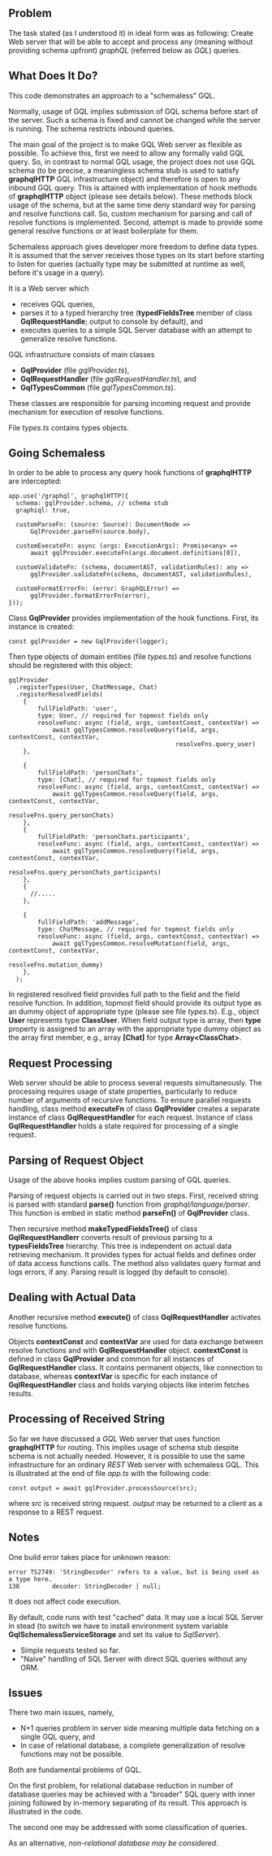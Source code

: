 ## Problem

The task stated (as I understood it) in ideal form was as following:
Create Web server that will be able to accept and process any 
(meaning without providing schema upfront) *graphQL* (referred below as *GQL*) queries. 

## What Does It Do?

This code demonstrates an approach to a "schemaless" GQL.

Normally, usage of GQL implies submission of GQL schema before start of the server.
Such a schema is fixed and cannot be changed while the server is running.
The schema restricts inbound queries.

The main goal of the project is to make GQL Web server as flexible as possible.
To achieve this, first we need to allow any formally valid GQL query.
So, in contrast to normal GQL usage, the project does not use GQL schema 
(to be precise, a meaningless schema stub is used to satisfy **graphqlHTTP** GQL infrastructure object)
and therefore is open to any inbound GQL query.
This is attained with implementation of hook methods of **graphqlHTTP** object (please see details below).
These methods block usage of the schema, but at the same time deny standard way for parsing and resolve functions call.
So, custom mechanism for parsing and call of resolve functions is implemented.
Second, attempt is made to provide some general resolve functions or at least boilerplate for them.

Schemaless approach gives developer more freedom to define data types.
It is assumed that the server receives those types on its start before starting to listen for queries 
(actually type may be submitted at runtime as well, before it's usage in a query).

It is a Web server which
- receives GQL queries,
- parses it to a typed hierarchy tree (**typedFieldsTree** member of class **GqlRequestHandle**; 
output to console by default), and
- executes queries to a simple SQL Server database with an attempt to generalize resolve functions.

GQL infrastructure consists of main classes 
- **GqlProvider** (file *gqlProvider.ts*),
- **GqlRequestHandler**  (file *gqlRequestHandler.ts*), and 
- **GqlTypesCommon** (file *gqlTypesCommon.ts*).   

These classes are responsible for parsing incoming request and provide mechanism for execution of resolve functions.

File *types.ts* contains types objects.

## Going Schemaless

In order to be able to process any query hook functions of **graphqlHTTP** are intercepted:  
 
	app.use('/graphql', graphqlHTTP({
	  schema: gqlProvider.schema, // schema stub
	  graphiql: true,
	  
	  customParseFn: (source: Source): DocumentNode =>
          GqlProvider.parseFn(source.body),

	  customExecuteFn: async (args: ExecutionArgs): Promise<any> =>
		  await gqlProvider.executeFn(args.document.definitions[0]),

	  customValidateFn: (schema, documentAST, validationRules): any =>
		  gqlProvider.validateFn(schema, documentAST, validationRules),

	  customFormatErrorFn: (error: GraphQLError) =>
		  gqlProvider.formatErrorFn(error),
	})); 
	
Class **GqlProvider** provides implementation of the hook functions.
First, its instance is created:
	
	const gqlProvider = new GqlProvider(logger);

Then type objects of domain entities (file *types.ts*) and resolve functions should be registered with this object:

	gqlProvider
      .registerTypes(User, ChatMessage, Chat)
      .registerResolvedFields(
        {
            fullFieldPath: 'user',
            type: User, // required for topmost fields only
            resolveFunc: async (field, args, contextConst, contextVar) =>
                await gqlTypesCommon.resolveQuery(field, args, contextConst, contextVar,
                                                  resolveFns.query_user)
        },

        {
            fullFieldPath: 'personChats',
            type: [Chat], // required for topmost fields only
            resolveFunc: async (field, args, contextConst, contextVar) =>
                await gqlTypesCommon.resolveQuery(field, args, contextConst, contextVar,
                                                  resolveFns.query_personChats)
        },
        {
            fullFieldPath: 'personChats.participants',
            resolveFunc: async (field, args, contextConst, contextVar) =>
                await gqlTypesCommon.resolveQuery(field, args, contextConst, contextVar,
                                                  resolveFns.query_personChats_participants)
        },
        {
          //.....
        },
        
        {
            fullFieldPath: 'addMessage',
            type: ChatMessage, // required for topmost fields only
            resolveFunc: async (field, args, contextConst, contextVar) =>
                await gqlTypesCommon.resolveMutation(field, args, contextConst, contextVar,
                                                     resolveFns.mutation_dummy)
        },       
      );
		
In registered resolved field provides full path to the field and the field resolve function.
In addition, topmost field should provide its output type as an dummy object of appropriate type 
(please see file *types.ts*).
E.g., object **User** represents type **ClassUser**.
When field output type is array, then **type** property is assigned to an array with the appropriate type dummy object 
as the array first member, e.g., array **[Chat]** for type **Array&lt;ClassChat&gt;**.      

## Request Processing

Web server should be able to process several requests simultaneously.
The processing requires usage of state properties, particularly to reduce number of arguments of recursive functions.
To ensure parallel requests handling, class method **executeFn** of class **GqlProvider** creates a separate instance
of class **GqlRequestHandler** for each request.
Instance of class **GqlRequestHandler** holds a state required for processing of a single request.    
	
## Parsing of Request Object

Usage of the above hooks implies custom parsing of GQL queries.

Parsing of request objects is carried out in two steps.
First, received string is parsed with standard **parse()** function from *graphql/language/parser*.
This function is embed in static method **parseFn()** of **GqlProvider** class.   

Then recursive method **makeTypedFieldsTree()** of class **GqlRequestHandlerr** converts result of previous parsing
to a **typesFieldsTree** hierarchy.
This tree is independent on actual data retrieving mechanism.
It provides types for actual fields and defines order of data access functions calls.
The method also validates query format and logs errors, if any.
Parsing result is logged (by default to console).

## Dealing with Actual Data

Another recursive method **execute()** of class **GqlRequestHandler** activates resolve functions.

Objects **contextConst** and **contextVar** are used for data exchange between resolve functions and with
**GqlRequestHandler** object.
**contextConst** is defined in class **GqlProvider** and common for all instances of **GqlRequestHandler** class.
It contains permanent objects, like connection to database, whereas
**contextVar** is specific for each instance of **GqlRequestHandler** class and holds varying objects 
like interim fetches results. 

## Processing of Received String

So far we have discussed a *GQL* Web server that uses function **graphqlHTTP** for routing.
This implies usage of schema stub despite schema is not actually needed. 
However, it is possible to use the same infrastructure for an ordinary *REST* Web server with schemaless GQL.
This is illustrated at the end of file *app.ts* with the following code:

    const output = await gqlProvider.processSource(src);
    
where *src* is received string request. 
*output* may be returned to a client as a response to a REST request. 

## Notes

One build error takes place for unknown reason:
    
    error TS2749: 'StringDecoder' refers to a value, but is being used as a type here.
    138         decoder: StringDecoder | null;

It does not affect code execution.

By default, code runs with test "cached" data.
It may use a local SQL Server in stead (to switch we have to install environment system variable 
**GqlSchemalessServiceStorage** and set its value to *SqlServer*).

- Simple requests tested so far.
- "Naive" handling of SQL Server with direct SQL queries without any ORM.

## Issues

There two main issues, namely,

- N+1 queries problem in server side meaning multiple data fetching on a single GQL query, and
- In case of relational database, a complete generalization of resolve functions may not be possible.

Both are fundamental problems of GQL. 

On the first problem, for relational database reduction in number of database queries may be achieved with 
a "broader" SQL query with inner joining followed by in-memory separating of its result. 
This approach is illustrated in the code.

The second one may be addressed with some classification of queries.

As an alternative, *non-relational database may be considered*.

